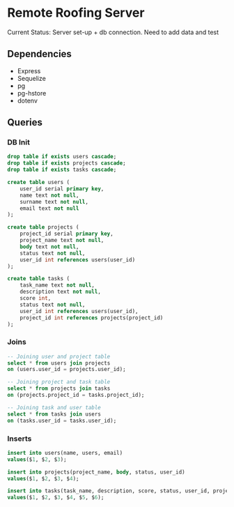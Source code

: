 # Remote Roofing Server

Current Status: Server set-up + db connection. Need to add data and test

## Dependencies

- Express
- Sequelize
- pg
- pg-hstore
- dotenv

## Queries
### DB Init
```sql
drop table if exists users cascade;
drop table if exists projects cascade;
drop table if exists tasks cascade;

create table users (
    user_id serial primary key,
    name text not null,
    surname text not null,
    email text not null
);

create table projects (
    project_id serial primary key,
    project_name text not null,
    body text not null,
    status text not null,
    user_id int references users(user_id)
);

create table tasks (
    task_name text not null,
    description text not null,
    score int,
    status text not null,
    user_id int references users(user_id),
    project_id int references projects(project_id)
);
```

### Joins

```sql
-- Joining user and project table
select * from users join projects
on (users.user_id = projects.user_id);

-- Joining project and task table
select * from projects join tasks
on (projects.project_id = tasks.project_id); 

-- Joining task and user table
select * from tasks join users
on (tasks.user_id = tasks.user_id); 
```

### Inserts
```sql
insert into users(name, users, email)
values($1, $2, $3);

insert into projects(project_name, body, status, user_id)
values($1, $2, $3, $4);

insert into tasks(task_name, description, score, status, user_id, project_id)
values($1, $2, $3, $4, $5, $6);
```